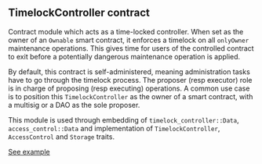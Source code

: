 ## TimelockController contract

Contract module which acts as a time-locked controller. When set as the
owner of an `Ownable` smart contract, it enforces a timelock on all
`onlyOwner` maintenance operations. This gives time for users of the
controlled contract to exit before a potentially dangerous maintenance
operation is applied.

By default, this contract is self-administered, meaning administration tasks
have to go through the timelock process. The proposer (resp executor) role
is in charge of proposing (resp executing) operations. A common use case is
to position this `TimelockController` as the owner of a smart contract, with
a multisig or a DAO as the sole proposer.

This module is used through embedding of `timelock_controller::Data`, `access_control::Data` and
implementation of `TimelockController`, `AccessControl` and
`Storage` traits.

[See example](https://supercolony-net.github.io/openbrush-contracts/smart-contracts/timelock-controller)
